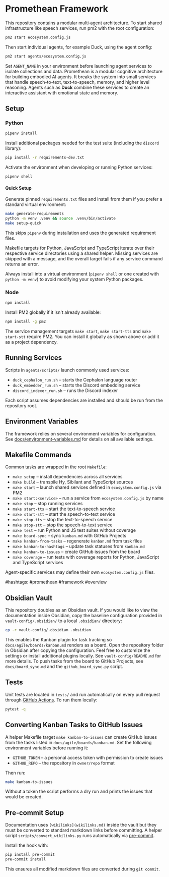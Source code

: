 # Promethean Framework

This repository contains a modular multi‑agent architecture. To start shared infrastructure like speech services, run pm2 with the root configuration:

```bash
pm2 start ecosystem.config.js
```

Then start individual agents, for example Duck, using the agent config:

```bash
pm2 start agents/ecosystem.config.js
```

Set `AGENT_NAME` in your environment before launching agent services to isolate collections and data.
Promethean is a modular cognitive architecture for building embodied AI agents. It breaks the system into small services that handle speech-to-text, text-to-speech, memory, and higher level reasoning. Agents such as **Duck** combine these services to create an interactive assistant with emotional state and memory.

## Setup

### Python

```bash
pipenv install
```

Install additional packages needed for the test suite (including the `discord` library):

```bash
pip install -r requirements-dev.txt
```

Activate the environment when developing or running Python services:

```bash
pipenv shell
```

#### Quick Setup

Generate pinned `requirements.txt` files and install from them if you prefer a
standard virtual environment:

```bash
make generate-requirements
python -m venv .venv && source .venv/bin/activate
make setup-quick
```

This skips `pipenv` during installation and uses the generated requirement
files.

Makefile targets for Python, JavaScript and TypeScript iterate over their
respective service directories using a shared helper.
Missing services are skipped with a message, and the overall target fails if
any service command returns an error.

Always install into a virtual environment (`pipenv shell` or one created with
`python -m venv`) to avoid modifying your system Python packages.

### Node

```bash
npm install
```

Install PM2 globally if it isn't already available:

```bash
npm install -g pm2
```

The service management targets `make start`, `make start-tts` and
`make start-stt` require PM2. You can install it globally as shown above or add
it as a project dependency.

## Running Services

Scripts in `agents/scripts/` launch commonly used services:

- `duck_cephalon_run.sh` – starts the Cephalon language router
- `duck_embedder_run.sh` – starts the Discord embedding service
- `discord_indexer_run.sh` – runs the Discord indexer

Each script assumes dependencies are installed and should be run from the repository root.

## Environment Variables

The framework relies on several environment variables for configuration. See
[docs/environment-variables.md](docs/environment-variables.md) for details on
all available settings.

## Makefile Commands

Common tasks are wrapped in the root `Makefile`:

- `make setup` – install dependencies across all services
- `make build` – transpile Hy, Sibilant and TypeScript sources
- `make start` – launch shared services defined in `ecosystem.config.js` via PM2
- `make start:<service>` – run a service from `ecosystem.config.js` by name
- `make stop` – stop running services
- `make start-tts` – start the text-to-speech service
- `make start-stt` – start the speech-to-text service
- `make stop-tts` – stop the text-to-speech service
- `make stop-stt` – stop the speech-to-text service
- `make test` – run Python and JS test suites without coverage
- `make board-sync` – sync `kanban.md` with GitHub Projects
- `make kanban-from-tasks` – regenerate `kanban.md` from task files
- `make kanban-to-hashtags` – update task statuses from `kanban.md`
- `make kanban-to-issues` – create GitHub issues from the board
- `make coverage` – run tests with coverage reports for Python, JavaScript and TypeScript services

Agent-specific services may define their own `ecosystem.config.js` files.

#hashtags: #promethean #framework #overview
## Obsidian Vault

This repository doubles as an Obsidian vault. If you would like to view the
documentation inside Obsidian, copy the baseline configuration provided in
`vault-config/.obsidian/` to a local `.obsidian/` directory:

```bash
cp -r vault-config/.obsidian .obsidian
```

This enables the Kanban plugin for task tracking so `docs/agile/boards/kanban.md`
renders as a board. Open the repository folder in Obsidian after copying the
configuration. Feel free to customize the settings or install additional
plugins locally. See `vault-config/README.md` for more details.
To push tasks from the board to GitHub Projects, see `docs/board_sync.md` and the
`github_board_sync.py` script.

## Tests

Unit tests are located in `tests/` and run automatically on every pull request
through [GitHub Actions](.github/workflows/tests.yml).
To run them locally:

```bash
pytest -q
```

## Converting Kanban Tasks to GitHub Issues

A helper Makefile target `make kanban-to-issues` can create GitHub issues from the tasks listed in `docs/agile/boards/kanban.md`. Set the following environment variables before running it:

- `GITHUB_TOKEN` – a personal access token with permission to create issues
- `GITHUB_REPO` – the repository in `owner/repo` format

Then run:

```bash
make kanban-to-issues
```

Without a token the script performs a dry run and prints the issues that would be created.


## Pre-commit Setup

Documentation uses `[wikilinks](wikilinks.md)` inside the vault but they must be converted to standard markdown links before committing. A helper script `scripts/convert_wikilinks.py` runs automatically via [pre-commit](https://pre-commit.com/).

Install the hook with:

```bash
pip install pre-commit
pre-commit install
```

This ensures all modified markdown files are converted during `git commit`.
